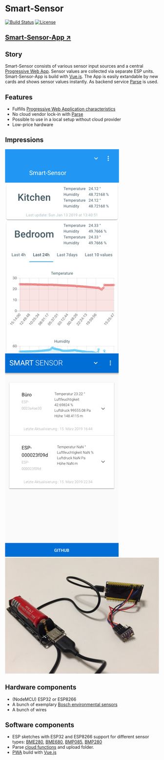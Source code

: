 # Smart-Sensor

[![Build Status](https://travis-ci.org/hunsalz/smart-sensor.svg?branch=master)](https://travis-ci.org/hunsalz/smart-sensor)
[![License](https://img.shields.io/badge/license-MIT%20License-blue.svg)](http://doge.mit-license.org)

## [Smart-Sensor-App ↗](https://hunsalz.github.io/smart-sensor/)

## Story

Smart-Sensor consists of various sensor input sources and a central [Progressive Web App](https://en.wikipedia.org/wiki/Progressive_web_applications). Sensor values are collected via separate ESP units. Smart-Sensor-App is build with [Vue.js](https://vuejs.org/). The App is easily extandable by new cards and shows sensor values instantly. As backend service [Parse](https://parseplatform.org/) is used.

## Features

* Fulfills [Progressive Web Application characteristics](https://en.wikipedia.org/wiki/Progressive_web_applications#Characteristics)
* No cloud vendor lock-in with [Parse](https://parseplatform.org/)
* Possible to use in a local setup without cloud provider
* Low-price hardware

## Impressions

![Mobile view built with Polymer](./images/Mobile%20view%20built%20with%20Polymer.png)
![Mobile view built with Vue](./images/Mobile%20view%20built%20with%20Vue.png)
![ESP32 wired up with BME280](./images/ESP32%20wired%20up%20with%20BME280.png)

## Hardware components

* (NodeMCU) ESP32 or ESP8266
* A bunch of exemplary [Bosch environmental sensors](https://www.bosch-sensortec.com/bst/products/environmental/integrated_environmental_unit/overview_integratedenvironmentalunit)
* A bunch of wires

## Software components

* ESP sketches with ESP32 and ESP8266 support for different sensor types: [BME280](/BME280), [BME680](/BME680), [BMP085](/BMP085), [BMP280](/BMP280)
* Parse [cloud functions](/parse-server) and upload folder.
* [PWA](/smart-sensor-app) build with [Vue.js](https://vuejs.org/)